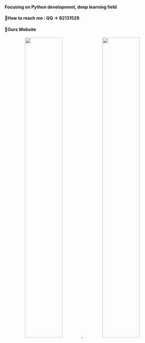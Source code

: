 ####  Focusing on Python development, deep learning field
####  💬How to reach me : QQ -> 82131529
####  🤔Ours Website

<center>
<a href="https://github.com/zhenzi0322/md2wechat">
	<img src="https://github-readme-stats.vercel.app/api?username=zhenzi0322&theme=shades-of-purple&custom_title=微信公众号文章排版" width="49%" height="50%" />
</a>
<a href="https://github.com/zhenzi0322/color-convert">
	<img src="https://github-readme-stats.vercel.app/api?username=zhenzi0322&theme=midnight-purple&custom_title=Python颜色转换库" width="49%" height="50%" />
</a>
</center>